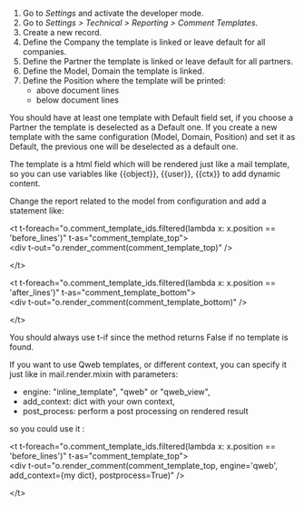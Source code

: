 1.  Go to *Settings* and activate the developer mode.
2.  Go to *Settings \> Technical \> Reporting \> Comment Templates*.
3.  Create a new record.
4.  Define the Company the template is linked or leave default for all
    companies.
5.  Define the Partner the template is linked or leave default for all
    partners.
6.  Define the Model, Domain the template is linked.
7.  Define the Position where the template will be printed:
    - above document lines
    - below document lines

You should have at least one template with Default field set, if you
choose a Partner the template is deselected as a Default one. If you
create a new template with the same configuration (Model, Domain,
Position) and set it as Default, the previous one will be deselected as
a default one.

The template is a html field which will be rendered just like a mail
template, so you can use variables like {{object}}, {{user}}, {{ctx}} to
add dynamic content.

Change the report related to the model from configuration and add a
statement like:

\<t t-foreach="o.comment_template_ids.filtered(lambda x: x.position == 'before_lines')" t-as="comment_template_top"\>  
\<div t-out="o.render_comment(comment_template_top)" /\>

\</t\>

\<t t-foreach="o.comment_template_ids.filtered(lambda x: x.position == 'after_lines')" t-as="comment_template_bottom"\>  
\<div t-out="o.render_comment(comment_template_bottom)" /\>

\</t\>

You should always use t-if since the method returns False if no template
is found.

If you want to use Qweb templates, or different context, you can specify
it just like in mail.render.mixin with parameters:

- engine: "inline_template", "qweb" or "qweb_view",
- add_context: dict with your own context,
- post_process: perform a post processing on rendered result

so you could use it :

\<t t-foreach="o.comment_template_ids.filtered(lambda x: x.position == 'before_lines')" t-as="comment_template_top"\>  
\<div t-out="o.render_comment(comment_template_top, engine='qweb',
add_context={my dict}, postprocess=True)" /\>

\</t\>
